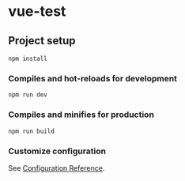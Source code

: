 <!--
 * @Autor        : Pat
 * @Description  : 
 * @Email        : gouqingping@yahoo.com
 * @Date         : 2020-03-27 19:40:49
 * @LastEditors  : Pat
 * @LastEditTime : 2020-12-03 17:28:22
 -->
# vue-test

## Project setup
```
npm install
```

### Compiles and hot-reloads for development
```
npm run dev
```

### Compiles and minifies for production
```
npm run build
```
### Customize configuration
See [Configuration Reference](https://cli.vuejs.org/config/).
